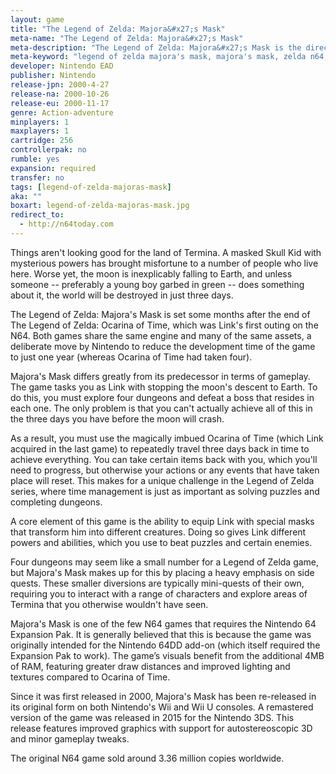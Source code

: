 ```yaml
---
layout: game
title: "The Legend of Zelda: Majora&#x27;s Mask"
meta-name: "The Legend of Zelda: Majora&#x27;s Mask"
meta-description: "The Legend of Zelda: Majora&#x27;s Mask is the direct sequel to The Legend of Zelda: Majora&#x27;s Mask. It was released in 2000 for the Nintendo 64 and uses the Nintendo 64 Expansion Pak."
meta-keyword: "legend of zelda majora's mask, majora's mask, zelda n64, nintendo 64"
developer: Nintendo EAD
publisher: Nintendo
release-jpn: 2000-4-27
release-na: 2000-10-26
release-eu: 2000-11-17
genre: Action-adventure
minplayers: 1
maxplayers: 1
cartridge: 256
controllerpak: no
rumble: yes
expansion: required
transfer: no
tags: [legend-of-zelda-majoras-mask]
aka: ""
boxart: legend-of-zelda-majoras-mask.jpg
redirect_to:
  - http://n64today.com
---
```


Things aren't looking good for the land of Termina. A masked Skull Kid with mysterious powers has brought misfortune to a number of people who live here. Worse yet, the moon is inexplicably falling to Earth, and unless someone -- preferably a young boy garbed in green -- does something about it, the world will be destroyed in just three days.

 The Legend of Zelda: Majora's Mask is set some months after the end of The Legend of Zelda: Ocarina of Time, which was Link's first outing on the N64. Both games share the same engine and many of the same assets, a deliberate move by Nintendo to reduce the development time of the game to just one year (whereas Ocarina of Time had taken four).

 Majora's Mask differs greatly from its predecessor in terms of gameplay. The game tasks you as Link with stopping the moon's descent to Earth. To do this, you must explore four dungeons and defeat a boss that resides in each one. The only problem is that you can't actually achieve all of this in the three days you have before the moon will crash.

 As a result, you must use the magically imbued Ocarina of Time (which Link acquired in the last game) to repeatedly travel three days back in time to achieve everything. You can take certain items back with you, which you'll need to progress, but otherwise your actions or any events that have taken place will reset. This makes for a unique challenge in the Legend of Zelda series, where time management is just as important as solving puzzles and completing dungeons.

 A core element of this game is the ability to equip Link with special masks that transform him into different creatures. Doing so gives Link different powers and abilities, which you use to beat puzzles and certain enemies.

 Four dungeons may seem like a small number for a Legend of Zelda game, but Majora's Mask makes up for this by placing a heavy emphasis on side quests. These smaller diversions are typically mini-quests of their own, requiring you to interact with a range of characters and explore areas of Termina that you otherwise wouldn't have seen.

 Majora's Mask is one of the few N64 games that requires the Nintendo 64 Expansion Pak. It is generally believed that this is because the game was originally intended for the Nintendo 64DD add-on (which itself required the Expansion Pak to work). The game’s visuals benefit from the additional 4MB of RAM, featuring greater draw distances and improved lighting and textures compared to Ocarina of Time.

 Since it was first released in 2000, Majora's Mask has been re-released in its original form on both Nintendo's Wii and Wii U consoles. A remastered version of the game was released in 2015 for the Nintendo 3DS. This release features improved graphics with support for autostereoscopic 3D and minor gameplay tweaks.

 The original N64 game sold around 3.36 million copies worldwide.
